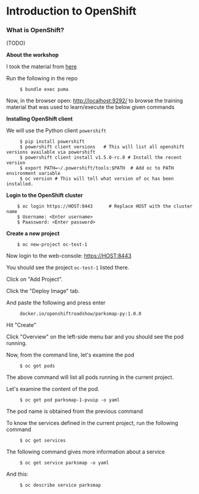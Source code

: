 # Introduction to OpenShift


### What is OpenShift?
(TODO)

**About the workshop**

I took the material from [here](https://github.com/gshipley/openshift-workshops-1)

Run the following in the repo

```
     $ bundle exec puma
```

Now, in the browser open: [http://localhost:9292/](http://localhost:9292/) to browse the training material that was used to learn/execute the below given commands

**Installing OpenShift client**

We will use the Python client `powershift`

```
     $ pip install powershift  
     $ powershift client versions   # This will list all openshift versions available via powershift  
     $ powershift client install v1.5.0-rc.0 # Install the recent version  
     $ export PATH=~/.powershift/tools:$PATH  # Add oc to PATH environment variable  
     $ oc version # This will tell what version of oc has been installed.   
```

**Login to the OpenShift cluster**

```
    $ oc login https://HOST:8443      # Replace HOST with the cluster name
    $ Username: <Enter username>
    $ Paassword: <Enter password>
```

**Create a new project** 

```
    $ oc new-project oc-test-1
```

Now login to the web-console: [https://HOST:8443](https://HOST:8443)

You should see the project `oc-test-1` listed there.

Click on "Add Project".

Click the "Deploy Image" tab.

And paste the following and press enter

```
     docker.io/openshiftroadshow/parksmap-py:1.0.0
```

Hit "Create"

Click "Overview" on the left-side menu bar and you should see the pod running.

Now, from the command line, let's examine the pod

```
     $ oc get pods

```

The above command will list all pods running in the current project.

Let's examine the content of the pod.

```
     $ oc get pod parksmap-1-pvuip -o yaml
```

The pod name is obtained from the previous command

To know the services defined in the current project, run the following command

```
     $ oc get services
```

The following command gives more information about a service

```
     $ oc get service parksmap -o yaml
```

And this:

```
     $ oc describe service parksmap
```








